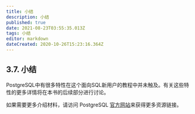 ```yaml
---
title: 小结
description: 小结
published: true
date: 2021-08-23T03:55:35.013Z
tags: 小结
editor: markdown
dateCreated: 2020-10-26T15:23:16.364Z
---
```


## 3.7. 小结

PostgreSQL中有很多特性在这个面向SQL新用户的教程中并未触及。有关这些特性的更多详情将在本书的后续部分进行讨论。

如果需要更多介绍材料，请访问 PostgreSQL [官方网站](https://www.postgresql.org/)来获得更多资源链接。